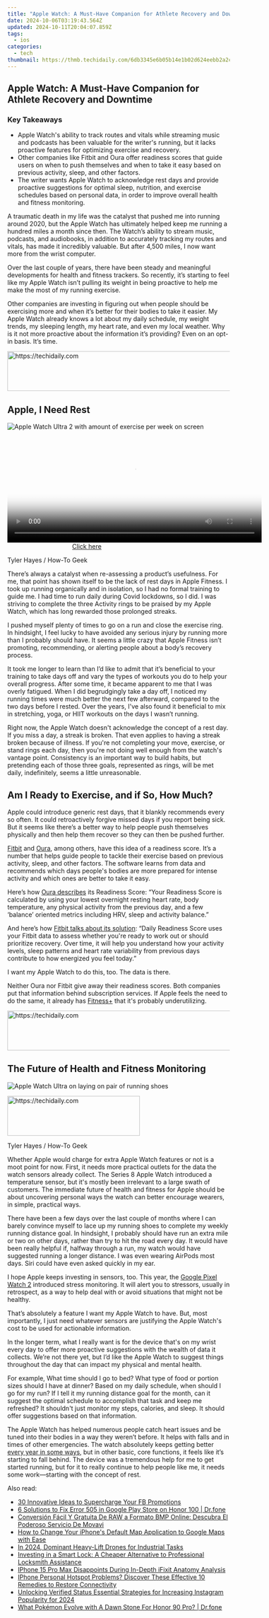```yaml
---
title: "Apple Watch: A Must-Have Companion for Athlete Recovery and Downtime"
date: 2024-10-06T03:19:43.564Z
updated: 2024-10-11T20:04:07.859Z
tags:
  - ios
categories:
  - tech
thumbnail: https://thmb.techidaily.com/6db3345e6b05b14e1b02d624eebb2a2ce8b63469f2261321211e5e8c5934467b.jpg
---
```


## Apple Watch: A Must-Have Companion for Athlete Recovery and Downtime

### Key Takeaways

* Apple Watch's ability to track routes and vitals while streaming music and podcasts has been valuable for the writer's running, but it lacks proactive features for optimizing exercise and recovery.
* Other companies like Fitbit and Oura offer readiness scores that guide users on when to push themselves and when to take it easy based on previous activity, sleep, and other factors.
* The writer wants Apple Watch to acknowledge rest days and provide proactive suggestions for optimal sleep, nutrition, and exercise schedules based on personal data, in order to improve overall health and fitness monitoring.

 A traumatic death in my life was the catalyst that pushed me into running around 2020, but the Apple Watch has ultimately helped keep me running a hundred miles a month since then. The Watch’s ability to stream music, podcasts, and audiobooks, in addition to accurately tracking my routes and vitals, has made it incredibly valuable. But after 4,500 miles, I now want more from the wrist computer.

 Over the last couple of years, there have been steady and meaningful developments for health and fitness trackers. So recently, it’s starting to feel like my Apple Watch isn’t pulling its weight in being proactive to help me make the most of my running exercise.

 Other companies are investing in figuring out when people should be exercising more and when it’s better for their bodies to take it easier. My Apple Watch already knows a lot about my daily schedule, my weight trends, my sleeping length, my heart rate, and even my local weather. Why is it not more proactive about the information it’s providing? Even on an opt-in basis. It’s time.

<!-- affiliate ads begin -->
<a href="https://appsumo.8odi.net/c/5597632/2129741/7443" target="_top" id="2129741">
  <img src="//a.impactradius-go.com/display-ad/7443-2129741" border="0" alt="https://techidaily.com" width="728" height="90"/>
</a>
<img height="0" width="0" src="https://appsumo.8odi.net/i/5597632/2129741/7443" style="position:absolute;visibility:hidden;" border="0" />
<!-- affiliate ads end -->

##  Apple, I Need Rest

![Apple Watch Ultra 2 with amount of exercise per week on screen](https://static1.howtogeekimages.com/wordpress/wp-content/uploads/wm/2023/10/apple-watch-ultra-2-with-amount-of-exercise-per-week-on-screen-2.JPG) 

<!-- affiliate ads begin -->
<span id="1983573">
					<video width="576" height="240" style="cursor:pointer"
           poster="//a.impactradius-go.com/display-clicktoplayimage/1983573.png"
           onclick="if(!this.playClicked){this.play();this.setAttribute('controls',true);this.playClicked=true;}">
	   <source src="//a.impactradius-go.com/display-ad/22993-1983573">
	   <img src="//a.impactradius-go.com/display-clicktoplayimage/1983573.png" style="border: none; height: 100%; width: 100%; object-fit: contain">
	</video>
	<div style="width:360px;text-align:center"><a href="javascript:window.open(decodeURIComponent('https%3A%2F%2Fhomestyler.sjv.io%2Fc%2F5597632%2F1983573%2F22993'), '_blank');void(0);">Click here</a></div>
</span>
<img height="0" width="0" src="https://imp.pxf.io/i/5597632/1983573/22993" style="position:absolute;visibility:hidden;" border="0" />
<!-- affiliate ads end -->

Tyler Hayes / How-To Geek

 There’s always a catalyst when re-assessing a product’s usefulness. For me, that point has shown itself to be the lack of rest days in Apple Fitness. I took up running organically and in isolation, so I had no formal training to guide me. I had time to run daily during Covid lockdowns, so I did. I was striving to complete the three Activity rings to be praised by my Apple Watch, which has long rewarded those prolonged streaks.

 I pushed myself plenty of times to go on a run and close the exercise ring. In hindsight, I feel lucky to have avoided any serious injury by running more than I probably should have. It seems a little crazy that Apple Fitness isn’t promoting, recommending, or alerting people about a body’s recovery process.

 It took me longer to learn than I’d like to admit that it’s beneficial to your training to take days off and vary the types of workouts you do to help your overall progress. After some time, it became apparent to me that I was overly fatigued. When I did begrudgingly take a day off, I noticed my running times were much better the next few afterward, compared to the two days before I rested. Over the years, I've also found it beneficial to mix in stretching, yoga, or HIIT workouts on the days I wasn’t running.

 Right now, the Apple Watch doesn't acknowledge the concept of a rest day. If you miss a day, a streak is broken. That even applies to having a streak broken because of illness. If you're not completing your move, exercise, or stand rings each day, then you're not doing well enough from the watch's vantage point. Consistency is an important way to build habits, but pretending each of those three goals, represented as rings, will be met daily, indefinitely, seems a little unreasonable.

##  Am I Ready to Exercise, and if So, How Much?

 Apple could introduce generic rest days, that it blankly recommends every so often. It could retroactively forgive missed days if you report being sick. But it seems like there’s a better way to help people push themselves physically and then help them recover so they can then be pushed further.

[Fitbit](https://hardware-updates.techidaily.com/how-to-update-your-steelseries-drivers-on-windows-devices/) and [Oura](https://blog-min.techidaily.com/how-to-rescue-lost-videos-from-f5-5g-by-fonelab-android-recover-video/), among others, have this idea of a readiness score. It’s a number that helps guide people to tackle their exercise based on previous activity, sleep, and other factors. The software learns from data and recommends which days people's bodies are more prepared for intense activity and which ones are better to take it easy.

 Here’s how [Oura describes](https://support.ouraring.com/hc/en-us/articles/360025589793-Readiness-Score) its Readiness Score: “Your Readiness Score is calculated by using your lowest overnight resting heart rate, body temperature, any physical activity from the previous day, and a few ‘balance’ oriented metrics including HRV, sleep and activity balance.”

 And here’s how [Fitbit talks about its solution](https://www.fitbit.com/global/us/technology/daily-readiness-score): “Daily Readiness Score uses your Fitbit data to assess whether you're ready to work out or should prioritize recovery. Over time, it will help you understand how your activity levels, sleep patterns and heart rate variability from previous days contribute to how energized you feel today.”

 I want my Apple Watch to do this, too. The data is there.

 Neither Oura nor Fitbit give away their readiness scores. Both companies put that information behind subscription services. If Apple feels the need to do the same, it already has [Fitness+](https://hardware-updates.techidaily.com/improve-performance-update-your-epson-wf-7720-windows-printer-drivers-here/) that it's probably underutilizing.

<!-- affiliate ads begin -->
<a href="https://aligracehair.sjv.io/c/5597632/2135375/19272" target="_top" id="2135375">
  <img src="//a.impactradius-go.com/display-ad/19272-2135375" border="0" alt="https://techidaily.com" width="728" height="90"/>
</a>
<img height="0" width="0" src="https://aligracehair.sjv.io/i/5597632/2135375/19272" style="position:absolute;visibility:hidden;" border="0" />
<!-- affiliate ads end -->

##  The Future of Health and Fitness Monitoring

![Apple Watch Ultra on laying on pair of running shoes](https://static1.howtogeekimages.com/wordpress/wp-content/uploads/wm/2023/10/apple-watch-ultra-on-laying-on-pair-of-running-shoes-2.jpg) 

<!-- affiliate ads begin -->
<a href="https://aligracehair.sjv.io/c/5597632/1896541/19272" target="_top" id="1896541">
  <img src="//a.impactradius-go.com/display-ad/19272-1896541" border="0" alt="https://techidaily.com" width="300" height="90"/>
</a>
<img height="0" width="0" src="https://aligracehair.sjv.io/i/5597632/1896541/19272" style="position:absolute;visibility:hidden;" border="0" />
<!-- affiliate ads end -->

Tyler Hayes / How-To Geek

 Whether Apple would charge for extra Apple Watch features or not is a moot point for now. First, it needs more practical outlets for the data the watch sensors already collect. The Series 8 Apple Watch introduced a temperature sensor, but it's mostly been irrelevant to a large swath of customers. The immediate future of health and fitness for Apple should be about uncovering personal ways the watch can better encourage wearers, in simple, practical ways.

 There have been a few days over the last couple of months where I can barely convince myself to lace up my running shoes to complete my weekly running distance goal. In hindsight, I probably should have run an extra mile or two on other days, rather than try to hit the road every day. It would have been really helpful if, halfway through a run, my watch would have suggested running a longer distance. I was even wearing AirPods most days. Siri could have even asked quickly in my ear.

 I hope Apple keeps investing in sensors, too. This year, the [Google Pixel Watch 2](https://unlock-android.techidaily.com/lock-your-xiaomi-redmi-note-12t-pro-phone-in-style-the-top-5-gesture-lock-screen-apps-by-drfone-android/) introduced stress monitoring. It will alert you to stressors, usually in retrospect, as a way to help deal with or avoid situations that might not be healthy.

 That’s absolutely a feature I want my Apple Watch to have. But, most importantly, I just need whatever sensors are justifying the Apple Watch's cost to be used for actionable information.

 In the longer term, what I really want is for the device that's on my wrist every day to offer more proactive suggestions with the wealth of data it collects. We’re not there yet, but I’d like the Apple Watch to suggest things throughout the day that can impact my physical and mental health.

 For example, What time should I go to bed? What type of food or portion sizes should I have at dinner? Based on my daily schedule, when should I go for my run? If I tell it my running distance goal for the month, can it suggest the optimal schedule to accomplish that task and keep me refreshed? It shouldn't just monitor my steps, calories, and sleep. It should offer suggestions based on that information.

 The Apple Watch has helped numerous people catch heart issues and be tuned into their bodies in a way they weren’t before. It helps with falls and in times of other emergencies. The watch absolutely keeps getting better [every year in some ways](https://www.macrumors.com/2023/11/01/2024-apple-watch-blood-pressure-sleep-apnea/), but in other basic, core functions, it feels like it’s starting to fall behind. The device was a tremendous help for me to get started running, but for it to really continue to help people like me, it needs some work—starting with the concept of rest.

<ins class="adsbygoogle"
     style="display:block"
     data-ad-format="autorelaxed"
     data-ad-client="ca-pub-7571918770474297"
     data-ad-slot="1223367746"></ins>

<ins class="adsbygoogle"
     style="display:block"
     data-ad-client="ca-pub-7571918770474297"
     data-ad-slot="8358498916"
     data-ad-format="auto"
     data-full-width-responsive="true"></ins>

<span class="atpl-alsoreadstyle">Also read:</span>
<div><ul>
<li><a href="https://facebook-video-files.techidaily.com/30-innovative-ideas-to-supercharge-your-fb-promotions/"><u>30 Innovative Ideas to Supercharge Your FB Promotions</u></a></li>
<li><a href="https://howto.techidaily.com/6-solutions-to-fix-error-505-in-google-play-store-on-honor-100-drfone-by-drfone-fix-android-problems-fix-android-problems/"><u>6 Solutions to Fix Error 505 in Google Play Store on Honor 100 | Dr.fone</u></a></li>
<li><a href="https://some-approaches.techidaily.com/conversion-facil-y-gratuita-de-raw-a-formato-bmp-online-descubra-el-poderoso-servicio-de-movavi/"><u>Conversión Fácil Y Gratuita De RAW a Formato BMP Online: Descubra El Poderoso Servicio De Movavi</u></a></li>
<li><a href="https://os-tips.techidaily.com/how-to-change-your-iphones-default-map-application-to-google-maps-with-ease/"><u>How to Change Your iPhone's Default Map Application to Google Maps with Ease</u></a></li>
<li><a href="https://fox-direct.techidaily.com/in-2024-dominant-heavy-lift-drones-for-industrial-tasks/"><u>In 2024, Dominant Heavy-Lift Drones for Industrial Tasks</u></a></li>
<li><a href="https://os-tips.techidaily.com/investing-in-a-smart-lock-a-cheaper-alternative-to-professional-locksmith-assistance/"><u>Investing in a Smart Lock: A Cheaper Alternative to Professional Locksmith Assistance</u></a></li>
<li><a href="https://os-tips.techidaily.com/iphone-15-pro-max-disappoints-during-in-depth-ifixit-anatomy-analysis/"><u>IPhone 15 Pro Max Disappoints During In-Depth iFixit Anatomy Analysis</u></a></li>
<li><a href="https://os-tips.techidaily.com/iphone-personal-hotspot-problems-discover-these-effective-10-remedies-to-restore-connectivity/"><u>IPhone Personal Hotspot Problems? Discover These Effective 10 Remedies to Restore Connectivity</u></a></li>
<li><a href="https://instagram-video-recordings.techidaily.com/unlocking-verified-status-essential-strategies-for-increasing-instagram-popularity-for-2024/"><u>Unlocking Verified Status Essential Strategies for Increasing Instagram Popularity for 2024</u></a></li>
<li><a href="https://pokemon-go-android.techidaily.com/what-pokemon-evolve-with-a-dawn-stone-for-honor-90-pro-drfone-by-drfone-virtual-android/"><u>What Pokémon Evolve with A Dawn Stone For Honor 90 Pro? | Dr.fone</u></a></li>
</ul></div>

